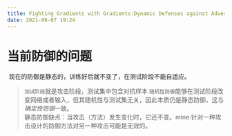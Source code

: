 ```yaml
---
title: Fighting Gradients with Gradients:Dynamic Defenses against Adversarial Attacks
date: 2021-06-07 19:24
---
```

# 当前防御的问题
 现在的防御是静态的，训练好后就不变了，在测试阶段不能自适应。  
> `测试阶段`就是攻击阶段，测试集中包含对抗样本
`随机性防御`能够在测试阶段改变网络或者输入，但其随机性与测试集无关，因此本质仍是静态防御，这与 *确定性防御*一致。  
静态防御缺点：当攻击（方法）发生变化时，它还不变。mine:针对一种攻击设计的防御方法对另一种攻击可能是无效的。